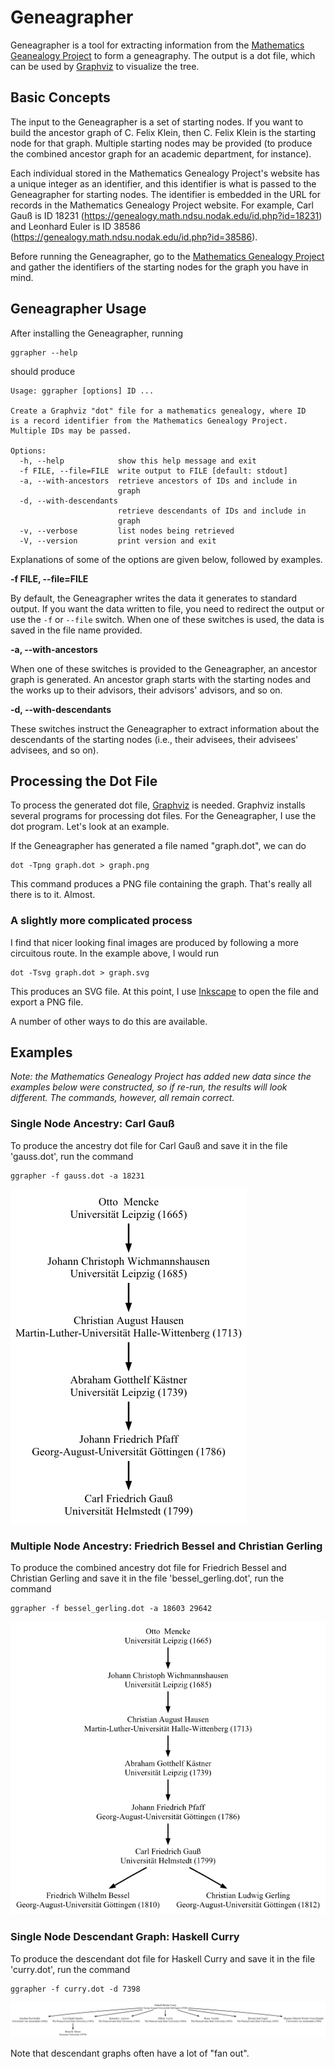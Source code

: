 # Geneagrapher
Geneagrapher is a tool for extracting information from the
[Mathematics Geanealogy
Project](https://www.genealogy.math.ndsu.nodak.edu/) to form a
geneagraphy. The output is a dot file, which can be used by
[Graphviz](https://graphviz.org/) to visualize the tree.

## Basic Concepts
The input to the Geneagrapher is a set of starting nodes. If you want
to build the ancestor graph of C. Felix Klein, then C. Felix Klein is
the starting node for that graph. Multiple starting nodes may be
provided (to produce the combined ancestor graph for an academic
department, for instance).

Each individual stored in the Mathematics Genealogy Project's website
has a unique integer as an identifier, and this identifier is what is
passed to the Geneagrapher for starting nodes. The identifier is
embedded in the URL for records in the Mathematics Genealogy Project
website. For example, Carl Gauß is ID 18231
(https://genealogy.math.ndsu.nodak.edu/id.php?id=18231) and Leonhard
Euler is ID 38586
(https://genealogy.math.ndsu.nodak.edu/id.php?id=38586).

Before running the Geneagrapher, go to the [Mathematics Genealogy
Project](https://genealogy.math.ndsu.nodak.edu/) and gather the
identifiers of the starting nodes for the graph you have in mind.

## Geneagrapher Usage
After installing the Geneagrapher, running

```
ggrapher --help
```

should produce

```
Usage: ggrapher [options] ID ...

Create a Graphviz "dot" file for a mathematics genealogy, where ID
is a record identifier from the Mathematics Genealogy Project.
Multiple IDs may be passed.

Options:
  -h, --help            show this help message and exit
  -f FILE, --file=FILE  write output to FILE [default: stdout]
  -a, --with-ancestors  retrieve ancestors of IDs and include in
                        graph
  -d, --with-descendants
                        retrieve descendants of IDs and include in
                        graph
  -v, --verbose         list nodes being retrieved
  -V, --version         print version and exit
```

Explanations of some of the options are given below, followed by
examples.

**-f FILE, --file=FILE**

By default, the Geneagrapher writes the data it generates to standard
output. If you want the data written to file, you need to redirect the
output or use the `-f` or `--file` switch. When one of these switches
is used, the data is saved in the file name provided.

**-a, --with-ancestors**

When one of these switches is provided to the Geneagrapher, an
ancestor graph is generated. An ancestor graph starts with the
starting nodes and the works up to their advisors, their advisors'
advisors, and so on.

**-d, --with-descendants**

These switches instruct the Geneagrapher to extract information about
the descendants of the starting nodes (i.e., their advisees, their
advisees' advisees, and so on).

## Processing the Dot File
To process the generated dot file,
[Graphviz](https://www.graphviz.org/) is needed. Graphviz installs
several programs for processing dot files. For the Geneagrapher, I use
the dot program. Let's look at an example.

If the Geneagrapher has generated a file named "graph.dot", we can do

```
dot -Tpng graph.dot > graph.png
```

This command produces a PNG file containing the graph. That's really
all there is to it. Almost.

### A slightly more complicated process

I find that nicer looking final images are produced by following a
more circuitous route. In the example above, I would run

```
dot -Tsvg graph.dot > graph.svg
```

This produces an SVG file. At this point, I use
[Inkscape](https://inkscape.org) to open the file and export a PNG
file.

A number of other ways to do this are available.

## Examples
_Note: the Mathematics Genealogy Project has added new data since the
examples below were constructed, so if re-run, the results will look
different. The commands, however, all remain correct._

### Single Node Ancestry: Carl Gau&szlig;
To produce the ancestry dot file for Carl Gauß and save it in the file
'gauss.dot', run the command

```
ggrapher -f gauss.dot -a 18231
```

![Gauss math genealogy](images/gauss-geneagraph.png)

### Multiple Node Ancestry: Friedrich Bessel and Christian Gerling
To produce the combined ancestry dot file for Friedrich Bessel and
Christian Gerling and save it in the file 'bessel_gerling.dot', run
the command

```
ggrapher -f bessel_gerling.dot -a 18603 29642
```

![Bessel-Gerling math genealogy](images/bessel-gerling-geneagraph.png)

### Single Node Descendant Graph: Haskell Curry
To produce the descendant dot file for Haskell Curry and save it in
the file 'curry.dot', run the command

```
ggrapher -f curry.dot -d 7398
```

![Curry math genealogy descendants](images/curry-geneagraph.png)

Note that descendant graphs often have a lot of "fan out".
